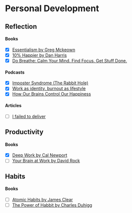 # Personal Development

## Reflection

#### Books

- [x] [Essentialism by Greg Mckeown](https://gregmckeown.com/book/)
- [x] [10% Happier by Dan Harris](https://www.tenpercent.com/dan-harris-books)
- [x] [Do Breathe: Calm Your Mind. Find Focus. Get Stuff Done.](https://thedobook.co/products/do-breathe-calm-your-mind-find-focus-get-stuff-done)

#### Podcasts

- [x] [Imposter Syndrome (The Rabbit Hole)](https://open.spotify.com/episode/3qudREwh7bGYo3l1hY5TXH?si=8f0GwYFnQryddZnkrI9K2A)
- [x] [Work as identity, burnout as lifestyle](https://open.spotify.com/episode/1C3MHtbcYytCclJVebR48Y?si=Y6pZ2xgLSreigOeqvq3r-A)
- [x] [How Our Brains Control Our Happiness](https://open.spotify.com/episode/26JS9gh35HqaPlPW4jJXjV?si=lB4lUaK3Sle3mUwGv_B33A)

#### Articles

- [ ] [I failed to deliver](https://medium.com/@galstar/i-failed-to-deliver-f9c0385a6a4)

## Productivity

#### Books

- [x] [Deep Work by Cal Newport](http://www.calnewport.com/books/deep-work/)
- [ ] [Your Brain at Work by David Rock](https://www.harpercollins.com/9780061771293/your-brain-at-work/)

## Habits

#### Books

- [ ] [Atomic Habits by James Clear](https://jamesclear.com/atomic-habits)
- [ ] [The Power of Habbit by Charles Duhigg](https://charlesduhigg.com/the-power-of-habit/)
